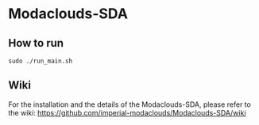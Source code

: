 Modaclouds-SDA
==============
## How to run

```
sudo ./run_main.sh
```

## Wiki
For the installation and the details of the Modaclouds-SDA, please refer to the wiki: https://github.com/imperial-modaclouds/Modaclouds-SDA/wiki
